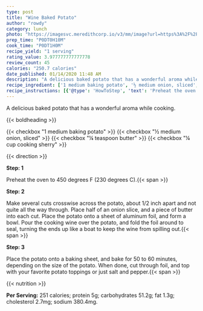 ```yaml
---
type: post
title: "Wine Baked Potato"
author: "rowdy"
category: lunch
photo: "https://imagesvc.meredithcorp.io/v3/mm/image?url=https%3A%2F%2Fimages.media-allrecipes.com%2Fuserphotos%2F160910.jpg"
prep_time: "P0DT0H10M"
cook_time: "P0DT1H0M"
recipe_yield: "1 serving"
rating_value: 3.977777777777778
review_count: 45
calories: "250.7 calories"
date_published: 01/14/2020 11:48 AM
description: "A delicious baked potato that has a wonderful aroma while cooking."
recipe_ingredient: ['1 medium baking potato', '½ medium onion, sliced', '¼ teaspoon butter', '¼ cup cooking sherry']
recipe_instructions: [{'@type': 'HowToStep', 'text': 'Preheat the oven to 450 degrees F (230 degrees C).\n'}, {'@type': 'HowToStep', 'text': 'Make several cuts crosswise across the potato, about 1/2 inch apart and not quite all the way through. Place half of an onion slice, and a piece of butter into each cut. Place the potato onto a sheet of aluminum foil, and form a bowl. Pour the cooking wine over the potato, and fold the foil around to seal, turning the ends up like a boat to keep the wine from spilling out.\n'}, {'@type': 'HowToStep', 'text': 'Place the potato onto a baking sheet, and bake for 50 to 60 minutes, depending on the size of the potato. When done, cut through foil, and top with your favorite potato toppings or just salt and pepper.\n'}]
---
```


A delicious baked potato that has a wonderful aroma while cooking. 

{{< boldheading >}}

{{< checkbox "1 medium baking potato" >}}
{{< checkbox "½ medium onion, sliced" >}}
{{< checkbox "¼ teaspoon butter" >}}
{{< checkbox "¼ cup cooking sherry" >}}


{{< direction >}}

**Step: 1**

Preheat the oven to 450 degrees F (230 degrees C).{{< span >}}

**Step: 2**

Make several cuts crosswise across the potato, about 1/2 inch apart and not quite all the way through. Place half of an onion slice, and a piece of butter into each cut. Place the potato onto a sheet of aluminum foil, and form a bowl. Pour the cooking wine over the potato, and fold the foil around to seal, turning the ends up like a boat to keep the wine from spilling out.{{< span >}}

**Step: 3**

Place the potato onto a baking sheet, and bake for 50 to 60 minutes, depending on the size of the potato. When done, cut through foil, and top with your favorite potato toppings or just salt and pepper.{{< span >}}

{{< nutrition >}}

**Per Serving:** 251 calories; protein 5g; carbohydrates 51.2g; fat 1.3g; cholesterol 2.7mg; sodium 380.4mg.